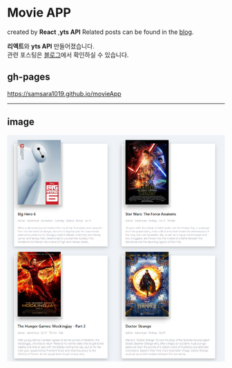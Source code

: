 Movie APP
=============
created by __React__ ,__yts API__
Related posts can be found in the 
<a href="http://samsara1019.tistory.com/category/프로젝트/%5Breact%5Dmovie_app" target=_blank>blog</a>.  

**리액트**와 __yts API__ 만들어졌습니다.  
관련 포스팅은 <a href="http://samsara1019.tistory.com/category/프로젝트/%5Breact%5Dmovie_app" target=_blank>블로그</a>에서 확인하실 수 있습니다.  


gh-pages
-------------
<https://samsara1019.github.io/movieApp>
* * *
image
-------------
![movie project](./images/movieProject.png)